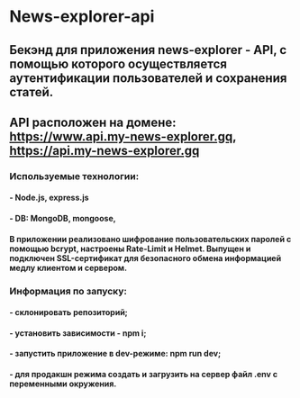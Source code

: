 # News-explorer-api

## Бекэнд для приложения news-explorer - API, c помощью которого осуществляется аутентификации пользователей и сохранения статей. 
## API расположен на домене: https://www.api.my-news-explorer.gq, https://api.my-news-explorer.gq

### Используемые технологии:
#### - Node.js, express.js
#### - DB: MongoDB, mongoose,

#### В приложении реализовано шифрование пользовательских паролей с помощью bcrypt, настроены Rate-Limit и Helmet. Выпущен и подключен SSL-сертификат для безопасного обмена информацией медлу клиентом и сервером.  


### Информация по запуску: 
#### - склонировать репозиторий;
#### - установить зависимости - npm i;
#### - запустить приложение в dev-режиме: npm run dev;
#### - для продакшн режима создать и загрузить на сервер файл .env с переменными окружения.
